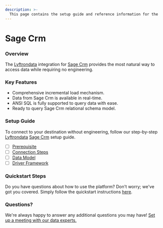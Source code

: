 ```yaml
---
description: >-
  This page contains the setup guide and reference information for the Sage Crm source connector.
---
```


# Sage Crm

### Overview

The [Lyftrondata](https://www.lyftrondata.com/) integration for [Sage Crm](None) provides the most natural way to access data while requiring no engineering.

### Key Features

* Comprehensive incremental load mechanism.
* Data from Sage Crm is available in real-time.&#x20;
* ANSI SQL is fully supported to query data with ease.
* Ready to query Sage Crm relational schema model.

### Setup Guide

To connect to your destination without engineering, follow our step-by-step [Lyftrondata](https://www.lyftrondata.com/)  [Sage Crm](None) setup guide.

* [ ] [Prerequisite](prerequisite.md)
* [ ] [Connection Steps](connection-steps.md)
* [ ] [Data Model](data-model/erd.md)
* [ ] [Driver Framework](driver-framework/)

### Quickstart Steps

Do you have questions about how to use the platform? Don't worry; we've got you covered. Simply follow the quickstart instructions [here](../README.md).

### Questions? <a href="#questions" id="questions"></a>

We're always happy to answer any additional questions you may have! [Set up a meeting with our data experts.](https://www.lyftrondata.com/book-a-meeting/)

